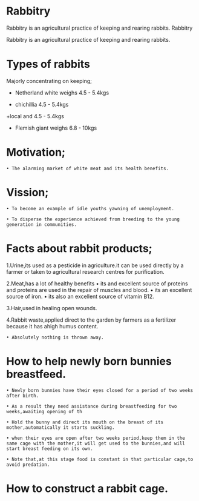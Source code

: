 # Rabbitry

Rabbitry is an agricultural practice of keeping and rearing rabbits.
Rabbitry

Rabbitry is an agricultural practice of keeping and rearing rabbits.
# Types of rabbits

Majorly concentrating on keeping;
    
+ Netherland white weighs 4.5 - 5.4kgs
    
    
+ chichillia 4.5 - 5.4kgs

+local and 4.5 - 5.4kgs
    
+ Flemish giant weighs 6.8 - 10kgs

# Motivation;
    
    • The alarming market of white meat and its health benefits.
      
 #  Vission;
    
    • To become an example of idle youths yawning of unemployment.
    
    • To disperse the experience achieved from breeding to the young generation in communities.

# Facts about rabbit products;

1.Urine,its used as a pesticide in agriculture.it can be used directly by a farmer or taken to agricultural research centres for purification.

2.Meat,has a lot of healthy benefits
     • its and excellent source of proteins and proteins are used in the repair of muscles and blood.
     • its an excellent source of iron.
     • its also an excellent source of vitamin B12.

3.Hair,used in healing open wounds.

4.Rabbit waste,applied direct to the garden by farmers as a fertilizer because it has ahigh humus content.
    
    • Absolutely nothing is thrown away.

# How to help newly born bunnies breastfeed.
    
    • Newly born bunnies have their eyes closed for a period of two weeks after birth.
    
    • As a result they need assistance during breastfeeding for two weeks,awaiting opening of th
    
    • Hold the bunny and direct its mouth on the breast of its mother,automatically it starts suckling.
    
    • when their eyes are open after two weeks period,keep them in the same cage with the mother,it will get used to the bunnies,and will start breast feeding on its own.
    
    • Note that,at this stage food is constant in that particular cage,to avoid predation.

# How to construct a rabbit cage.

